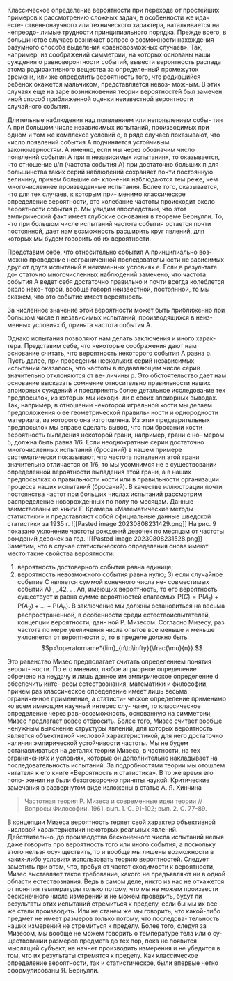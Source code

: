 Классическое определение вероятности при переходе от простейших
примеров к рассмотрению сложных задач, в особенности же идач есте-
ственнонаучного или технического характера, наталкивается на непреодо-
лимые трудности принципиального порядка. Прежде всего, в большинстве
случаев возникает вопрос о возможности нахождения разумного способа
выделения «равновозможных случаев». Так, например, из соображений
симметрии, на которых основаны наши суждения о равновероятности
событий, вывести вероятность распада атома радиоактивного вещества
за определенный промежуток времени, или же определить вероятность
того, что родившийся ребенок окажется мальчиком, представляется невоз-
можным. В этих случаях еще на заре возникновения теории вероятностей
был замечен иной способ приближенной оценки неизвестной вероятности
случайного события.

Длительные наблюдения над появлением или непоявлением собы-
тия А при большом числе независимых испытаний, производимых при
одном и том же комплексе условий е, в ряде случаев показывают, что
число появлений события А подчиняется устойчивым закономерностям.
А именно, если мы через обозначим число появлений события А при п
независимых испытаниях, то оказывается, что отношение џ/п (частота
события А) при достаточно больших п для большинства таких серий
наблюдений сохраняет почти постоянную величину, причем большие от-
клонения наблюдаются тем реже, чем многочисленнее произведенные
испытания. Более того, оказывается, что для тех случаев, к которым при-
менимо классическое определение вероятности, это колебание частоты
происходит около вероятности события р. Мы увидим впоследствии, что
этот эмпирический факт имеет глубокие основания в теореме Бернулли.
То, что при большом числе испытаний частота события остается почти
постоянной, дает нам возможность расширить круг явлений, для которых
мы будем говорить об их вероятности.

Представим себе, что относительно события А принципиально воз-
можно проведение неограниченной последовательности не зависимых
друг от друга испытаний в неизменных условиях е. Если в результате до-
статочно многочисленных наблюдений замечено, что частота события А
ведет себя достаточно правильно и почти всегда колеблется около неко-
торой, вообще говоря неизвестной, постоянной, то мы скажем, что это
событие имеет вероятность.

За численное значение этой вероятности может быть приближенно
при большом числе п независимых испытаний, производящихся в неиз-
менных условиях б, принята частота события А.

Однако испытания позволяют нам делать заключения и иного харак-
тера. Представим себе, что некоторые соображения дают нам основание
считать, что вероятность некоторого события А равна р. Пусть далее,
при проведении нескольких серий независимых испытаний оказалось,
что частоты в подавляющем числе серий значительно отклоняются от ве-
личины р. Это обстоятельство дает нам основание высказать сомнение
относительно правильности наших априорных суждений и предпринять
более детальное исследование тех предпосылок, из которых мы исходи-
ли в своих априорных выводах. Так, например, в отношении некоторой
игральной кости мы делаем предположения о ее геометрической правиль-
ности и однородности материала, из которого она изготовлена. Из этих
предварительных предпосылок мы вправе сделать вывод, что при бросании
кости вероятность выпадения некоторой грани, например, грани с но-
мером 5, должна быть равна 1/6. Если неоднократные серии достаточно
многочисленных испытаний (бросаний) в нашем примере систематически
показывают, что частота появления этой грани значительно отличается
от 1/6, то мы усомнимся не в существовании определенной вероятности
выпадения этой грани, а в наших предпосылках о правильности кости
или в правильности организации процесса наших испытаний (бросаний).
В качестве иллюстрации почти постоянства частот при больших
числах испытаний рассмотрим распределение новорожденных по полу
по месяцам. Данные заимствованы из книги Г. Крамера «Математические
методы статистики» и представляют собой официальные данные шведской
статистики за 1935 г.
![[Pasted image 20230808231429.png]]
На рис. 9 показано уклонение частоты рождений девочек по месяцам
от частоты рождений девочек за год.
![[Pasted image 20230808231528.png]]
Заметим, что в случае статистического определения снова имеют
место такие свойства вероятности:
1) вероятность достоверного события равна единице;
2) вероятность невозможного события равна нулю;
З) если случайное событие С является суммой конечного числа не-
совместимых событий А) , „42, . , Ап, имеющих вероятность, то его
вероятность существует и равна сумме вероятностей слагаемых
${\mathsf{P}}(C)={\mathsf{P}}(A_{1})+{\mathsf{P}}(A_{2})+\dots+{\mathsf{P}}(A_{n}).$
В заключение мы должны остановиться на весьма распространенной,
в особенности среди естествоиспытателей, концепции вероятности, дан-
ной Р. Мизесом. Согласно Мизесу, раз частота по мере увеличения числа
опытов все меньше и меньше уклоняется от вероятности р, то в пределе
должно быть
$$p=\operatorname*{lim}_{n\to\infty}{\frac{\mu}{n}}.$$

Это равенство Мизес предполагает считать определением понятия вероят-
ности. По его мнению, любое априорное определение обречено на неудачу
и лишь данное им эмпирическое определение d обеспечить инте-
ресы естествознания, математики и философии, причем раз классическое
определение имеет лишь весьма ограниченное применение, а статисти-
ческое определение применимо ко всем имеющим научный интерес слу-
чаям, то классическое определение через равновозможность, основанную
на симметрии, Мизес предлагает вовсе отбросить. Более того, Мизес
считает вообще ненужным выяснение структуры явлений, для которых
вероятность является объективной числовой характеристикой, для него
достаточно наличия эмпирической устойчивости частоты.
Мы не будем останавливаться на деталях теории Мизеса, в частности,
на тех ограничениях и условиях, которые он дополнительно накладывает
на последовательность испытаний. За подробностями теории мы отошлем
читателя к его книге «Вероятность и статистика». В то же время его поло-
жения не были безоговорочно приняты наукой. Критические замечания
в развернутом виде изложены в статье А. Я. Хинчина
>Частотная теория Р. Мизеса и современные идеи теории // Вопросы
Философии. 1961. вып. 1. С. 91-102; вып. 2. С. 77-89.

В концепции Мизеса вероятность теряет свой характер объективной
числовой характеристики некоторых реальных явлений. Действительно,
до производства бесконечного числа испытаний нелыя даже говорить
про вероятность того или иного события, а поскольку этого нельзя осу-
ществить, то и вообще мы лишены возможности в каких-либо условиях
использовать теорию вероятностей. Следует заметить при этом, что, требуя
от частот сходимости к вероятности, Мизес выставляет такое требование,
какого не предъявляют ни в одной области естествознания. Ведь в самом
деле, никто из нас не откажется от понятия температуры только потому,
что мы не можем произвести бесконечного числа измерений и не можем
проверить, будут ли результаты этих испытаний стремиться к пределу,
если бы мы их все же стали производить. Или не станем же мы говорить,
что какой-либо предмет не имеет размеров только потому, что последова-
тельность наших измерений не стремиться к пределу. Более того, следуя
за Мизесом, мы вообще не можем говорить о температуре тела или о су-
ществовании размеров предмета до тех пор, пока не появится мыслящий
субъект, не начнет производить измерения и не убедится в том, что их
результаты стремятся к пределу.
Как классическое определение вероятности, так и статистическое,
были впервые четко сформулированы Я. Бернулли.